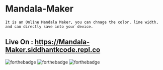 # Mandala-Maker

`It is an Online Mandala Maker, you can chnage the color, line width, and can directly save into your device. `

## Live On : https://Mandala-Maker.siddhantkcode.repl.co


![forthebadge](https://forthebadge.com/images/badges/built-with-love.svg)
![forthebadge](https://forthebadge.com/images/badges/made-with-javascript.svg)
![forthebadge](https://forthebadge.com/images/badges/uses-css.svg)
